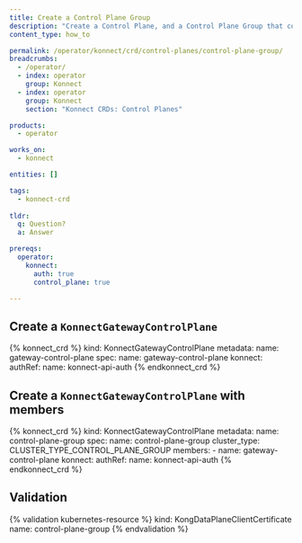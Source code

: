 ```yaml
---
title: Create a Control Plane Group
description: "Create a Control Plane, and a Control Plane Group that contains the Control Plane"
content_type: how_to

permalink: /operator/konnect/crd/control-planes/control-plane-group/
breadcrumbs:
  - /operator/
  - index: operator
    group: Konnect
  - index: operator
    group: Konnect
    section: "Konnect CRDs: Control Planes"

products:
  - operator

works_on:
  - konnect

entities: []

tags:
  - konnect-crd
 
tldr:
  q: Question?
  a: Answer

prereqs:
  operator:
    konnect:
      auth: true
      control_plane: true

---
```


## Create a `KonnectGatewayControlPlane`

<!-- vale off -->
{% konnect_crd %}
kind: KonnectGatewayControlPlane
metadata:
  name: gateway-control-plane
spec:
  name: gateway-control-plane
  konnect:
    authRef:
      name: konnect-api-auth
{% endkonnect_crd %}
<!-- vale on -->

## Create a `KonnectGatewayControlPlane` with members

<!-- vale off -->
{% konnect_crd %}
kind: KonnectGatewayControlPlane
metadata:
  name: control-plane-group
spec:
  name: control-plane-group
  cluster_type: CLUSTER_TYPE_CONTROL_PLANE_GROUP
  members:
    - name: gateway-control-plane
  konnect:
    authRef:
      name: konnect-api-auth
{% endkonnect_crd %}
<!-- vale on -->

## Validation

<!-- vale off -->
{% validation kubernetes-resource %}
kind: KongDataPlaneClientCertificate
name: control-plane-group
{% endvalidation %}
<!-- vale on -->
